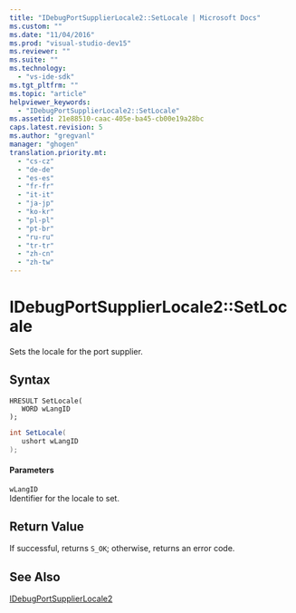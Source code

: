 ```yaml
---
title: "IDebugPortSupplierLocale2::SetLocale | Microsoft Docs"
ms.custom: ""
ms.date: "11/04/2016"
ms.prod: "visual-studio-dev15"
ms.reviewer: ""
ms.suite: ""
ms.technology: 
  - "vs-ide-sdk"
ms.tgt_pltfrm: ""
ms.topic: "article"
helpviewer_keywords: 
  - "IDebugPortSupplierLocale2::SetLocale"
ms.assetid: 21e88510-caac-405e-ba45-cb00e19a28bc
caps.latest.revision: 5
ms.author: "gregvanl"
manager: "ghogen"
translation.priority.mt: 
  - "cs-cz"
  - "de-de"
  - "es-es"
  - "fr-fr"
  - "it-it"
  - "ja-jp"
  - "ko-kr"
  - "pl-pl"
  - "pt-br"
  - "ru-ru"
  - "tr-tr"
  - "zh-cn"
  - "zh-tw"
---
```

# IDebugPortSupplierLocale2::SetLocale
Sets the locale for the port supplier.  
  
## Syntax  
  
```cpp#  
HRESULT SetLocale(  
   WORD wLangID  
);  
```  
  
```c#  
int SetLocale(  
   ushort wLangID  
);  
```  
  
#### Parameters  
 `wLangID`  
 Identifier for the locale to set.  
  
## Return Value  
 If successful, returns `S_OK`; otherwise, returns an error code.  
  
## See Also  
 [IDebugPortSupplierLocale2](../../../extensibility/debugger/reference/idebugportsupplierlocale2.md)